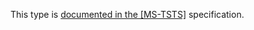 This type is [documented in the [MS-TSTS]](https://learn.microsoft.com/en-us/openspecs/windows_protocols/ms-tsts/e82d73e4-cedb-4077-9099-d58f3459722f) specification.
